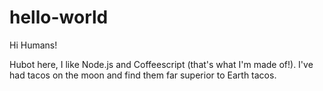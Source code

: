 hello-world
===========

Hi Humans!

Hubot here, I like Node.js and Coffeescript (that's what I'm made of!).
I've had tacos on the moon and find them  far superior to Earth tacos.
